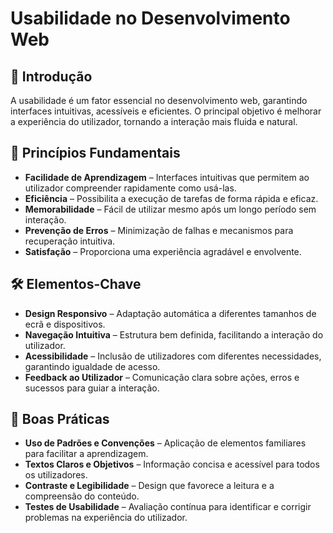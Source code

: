 # **Usabilidade no Desenvolvimento Web**  

## **📌 Introdução**  
A usabilidade é um fator essencial no desenvolvimento web, garantindo interfaces intuitivas, acessíveis e eficientes. O principal objetivo é melhorar a experiência do utilizador, tornando a interação mais fluida e natural.  

## **🔹 Princípios Fundamentais**  
- **Facilidade de Aprendizagem** – Interfaces intuitivas que permitem ao utilizador compreender rapidamente como usá-las.  
- **Eficiência** – Possibilita a execução de tarefas de forma rápida e eficaz.  
- **Memorabilidade** – Fácil de utilizar mesmo após um longo período sem interação.  
- **Prevenção de Erros** – Minimização de falhas e mecanismos para recuperação intuitiva.  
- **Satisfação** – Proporciona uma experiência agradável e envolvente.  

## **🛠️ Elementos-Chave**  
- **Design Responsivo** – Adaptação automática a diferentes tamanhos de ecrã e dispositivos.  
- **Navegação Intuitiva** – Estrutura bem definida, facilitando a interação do utilizador.  
- **Acessibilidade** – Inclusão de utilizadores com diferentes necessidades, garantindo igualdade de acesso.  
- **Feedback ao Utilizador** – Comunicação clara sobre ações, erros e sucessos para guiar a interação.  

## **📖 Boas Práticas**  
- **Uso de Padrões e Convenções** – Aplicação de elementos familiares para facilitar a aprendizagem.  
- **Textos Claros e Objetivos** – Informação concisa e acessível para todos os utilizadores.  
- **Contraste e Legibilidade** – Design que favorece a leitura e a compreensão do conteúdo.  
- **Testes de Usabilidade** – Avaliação contínua para identificar e corrigir problemas na experiência do utilizador.  
